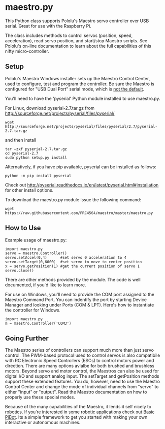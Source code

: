﻿maestro.py
==========

This Python class supports Pololu's Maestro servo controller over USB serial. Great for use with the Raspberry Pi.

The class includes methods to control servos (position, speed, acceleration), read servo position, and start/stop Maestro scripts.  See Pololu's on-line documentation to learn about the full capabilities of this nifty micro-controller.

## Setup

Pololu's Maestro Windows installer sets up the Maestro Control Center, used to configure, test and program the controller.  Be sure the Maestro is configured for "USB Dual Port" serial mode, which is [not the default](https://www.pololu.com/docs/0J40/3.c).

You'll need to have the 'pyserial' Python module installed to use maestro.py.

For Linux, download pyserial-2.7.tar.gz from http://sourceforge.net/projects/pyserial/files/pyserial/

    wget http://sourceforge.net/projects/pyserial/files/pyserial/2.7/pyserial-2.7.tar.gz

 and then install

    tar –zxf pyserial-2.7.tar.gz
    cd pyserial-2.7
    sudo python setup.py install

Alternatively, if you have pip available, pyserial can be installed as follows:

    python -m pip install pyserial

Check out http://pyserial.readthedocs.io/en/latest/pyserial.html#installation for other install options.

To download the maestro.py module issue the following command:

    wget https://raw.githubusercontent.com/FRC4564/maestro/master/maestro.py

## How to Use

Example usage of maestro.py:

    import maestro.py
    servo = maestro.Controller()
    servo.setAccel(0,4)      #set servo 0 acceleration to 4
    servo.setTarget(0,6000)  #set servo to move to center position
    x = servo.getPosition(1) #get the current position of servo 1
    servo.close()

There are other methods provided by the module.  The code is well documented, if you'd like to learn more.

For use on Windows, you'll need to provide the COM port assigned to the Maestro Command Port.  You can indentify the port by starting Device Manager and looking under Ports (COM & LPT).  Here's how to instantiate the controller for Windows.

    import maestro.py
    m = maestro.Controller('COM3')
    
## Going Further

The Maestro series of controllers can support much more than just servo control.  The PWM-based protocol used to control servos is also compatibile with RC Electronic Speed Controllers (ESCs) to control motors power and direction.  There are many options avialbe for both brushed and brushless motors.  Beyond servo and motor control, the Maestros can also be used for digital I/O and support analog input.  The setTarget and getPosition methods support these extended features.  You do, however, need to use the Maestro Control Center and change the mode of individual channels from "servo" to either "input" or "output".  Read the Maestro documentation on how to properly use these special modes.

Because of the many capabilities of the Maestro, it lends it self nicely to robotics.  If you're interested in some robotic applications check out [Basic PiBot](https://github.com/FRC4564/BasicPiBot).  Its a simple framework to get you started with making your own interactive or autonomous machines.  

